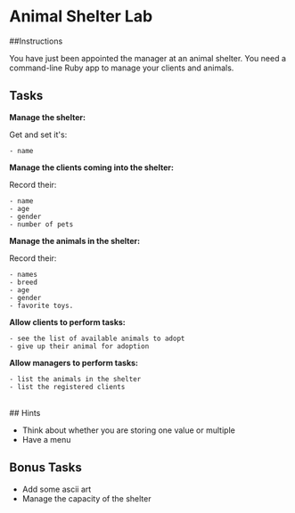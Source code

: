 Animal Shelter Lab
=====

##Instructions

You have just been appointed the manager at an animal shelter. You need a command-line Ruby  app to manage your clients and animals.

## Tasks

**Manage the shelter:** 

Get and set it's:

```
- name
```

**Manage the clients coming into the shelter:** 

Record their: 

```
- name
- age
- gender
- number of pets
```
	
**Manage the animals in the shelter:** 

Record their: 

```
- names
- breed
- age
- gender
- favorite toys.
```

**Allow clients to perform tasks:**

```
- see the list of available animals to adopt
- give up their animal for adoption
```
	
**Allow managers to perform tasks:**	

```
- list the animals in the shelter
- list the registered clients
```
	
<br>
## Hints

- Think about whether you are storing one value or multiple
- Have a menu

## Bonus Tasks

- Add some ascii art
- Manage the capacity of the shelter


